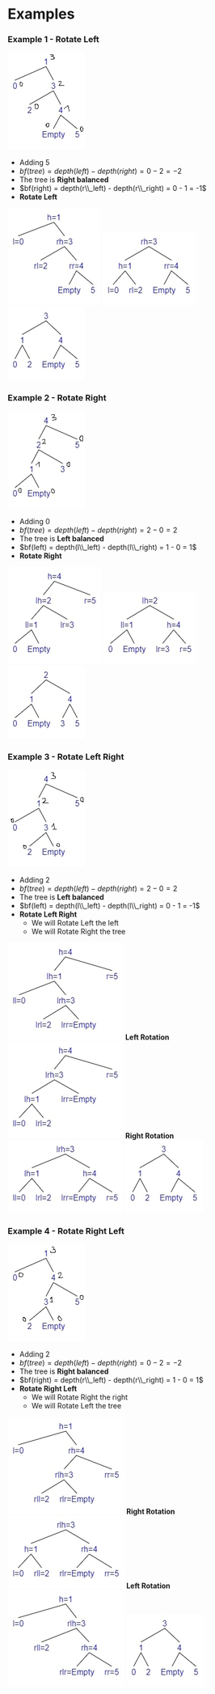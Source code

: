 # Examples

### Example 1 - Rotate Left

<div class="row justify-content-center mx-0"><div class="col-4">

[comment]: <> (["1" ["0"] ["3" ["2"] ["4" [Empty] ["5"]]]])

![AVL example 1 - Rotate left](_images/example/ex1_1.jpg)
</div><div class="col-6">

* Adding 5
* $bf(tree) = depth(left) - depth(right) = 0 - 2 = -2$
* The tree is **Right balanced**
* $bf(right) = depth(r\\_left) - depth(r\\_right) = 0 - 1 = -1$
* **Rotate Left**
</div></div>

[comment]: <> (["h=1" ["l=0"] ["rh=3" ["rl=2"] ["rr=4" [Empty] ["5"]]]])
[comment]: <> (["rh=3" ["h=1" ["l=0"] ["rl=2"]] ["rr=4" [Empty] ["5"]]])
[comment]: <> (["3" ["1" ["0"] ["2"]] ["4" [Empty] ["5"]]])

![AVL example 1 - Rotate left - init](_images/example/ex1_2.jpg)
![AVL example 1 - Rotate left - do](_images/example/ex1_3.jpg)
![AVL example 1 - Rotate left - clean](_images/example/ex1_4.jpg)

### Example 2 - Rotate Right

<div class="row justify-content-center mx-0"><div class="col-4">

[comment]: <> (["4" ["2" ["1" ["0"] [Empty]] ["3"]] ["5"]])

![AVL example 2 - Rotate right](_images/example/ex2_1.jpg)
</div><div class="col-6">

* Adding 0
* $bf(tree) = depth(left) - depth(right) = 2 - 0 = 2$
* The tree is **Left balanced**
* $bf(left) = depth(l\\_left) - depth(l\\_right) = 1 - 0 = 1$
* **Rotate Right**
</div></div>

[comment]: <> (["h=4" ["lh=2" ["ll=1" ["0"] [Empty]] ["lr=3"]] ["r=5"]])
[comment]: <> (["lh=2" ["ll=1" ["0"] ["Empty"]] ["h=4" ["lr=3"] ["r=5"]]])
[comment]: <> (["2" ["1" ["0"] ["Empty"]] ["4" ["3"] ["5"]]])

![AVL example 2 - Rotate right - init](_images/example/ex2_2.jpg)
![AVL example 2 - Rotate right - do](_images/example/ex2_3.jpg)
![AVL example 2 - Rotate right - clean](_images/example/ex2_4.jpg)

### Example 3 - Rotate Left Right

<div class="row justify-content-center mx-0"><div class="col-4">

[comment]: <> (["4" ["1" ["0"] ["3" ["2"] ["Empty"]]] ["5"]])

![AVL example 3 - Rotate Left Right](_images/example/ex3_1.jpg)
</div><div class="col-6">

* Adding 2
* $bf(tree) = depth(left) - depth(right) = 2 - 0 = 2$
* The tree is **Left balanced**
* $bf(left) = depth(l\\_left) - depth(l\\_right) = 0 - 1 = -1$
* **Rotate Left Right**
  * We will Rotate Left the left
  * We will Rotate Right the tree
</div></div>

[comment]: <> (["h=4" ["lh=1" ["ll=0"] ["lrh=3" ["lrl=2"] ["lrr=Empty"]]] ["r=5"]])
[comment]: <> (["h=4" ["lrh=3" ["lh=1" ["ll=0"] ["lrl=2"]] ["lrr=Empty"]] ["r=5"]])
[comment]: <> (["lrh=3" ["lh=1" ["ll=0"] ["lrl=2"]] ["h=4" ["lrr=Empty"] ["r=5"]]])
[comment]: <> (["3" ["1" ["0"] ["2"]] ["4" ["Empty"] ["5"]]])

![AVL example 3 - Rotate Left Right - Begin](_images/example/ex3_2.jpg)
**Left Rotation**
![AVL example 3 - Rotate Left Right - Left Rotation](_images/example/ex3_3.jpg)
**Right Rotation**
![AVL example 3 - Rotate Left Right - Right Rotation](_images/example/ex3_4.jpg)
![AVL example 3 - Rotate Left Right - Done](_images/example/ex3_5.jpg)

### Example 4 - Rotate Right Left

<div class="row justify-content-center mx-0"><div class="col-4">

[comment]: <> (["1" ["0"] ["4" ["3" ["2"] ["Empty"]] ["5"] ]])

![AVL example 4 - Rotate Right Left](_images/example/ex4_1.jpg)
</div><div class="col-6">

* Adding 2
* $bf(tree) = depth(left) - depth(right) = 0 - 2 = -2$
* The tree is **Right balanced**
* $bf(right) = depth(r\\_left) - depth(r\\_right) = 1 - 0 = 1$
* **Rotate Right Left**
  * We will Rotate Right the right
  * We will Rotate Left the tree
</div></div>

[comment]: <> (["h=1" ["l=0"] ["rh=4" ["rlh=3" ["rll=2"] ["rlr=Empty"]] ["rr=5"] ]])
[comment]: <> (["h=1" ["l=0"] ["rlh=3" ["rll=2"] ["rh=4" ["rlr=Empty"] ["rr=5"]]]])
[comment]: <> (["rlh=3" ["h=1" ["l=0"] ["rll=2"]] ["rh=4"["rlr=Empty"] ["rr=5"]]])
[comment]: <> (["3" ["1" ["0"] ["2"]] ["4"["Empty"] ["5"]]])

![AVL example 4 - Rotate Right Left - Begin](_images/example/ex4_2.jpg)
**Right Rotation**
![AVL example 4 - Rotate Right Left - Right Rotation](_images/example/ex4_4.jpg)
**Left Rotation**
![AVL example 4 - Rotate Right Left - Left Rotation](_images/example/ex4_3.jpg)
![AVL example 4 - Rotate Right Left - Done](_images/example/ex4_5.jpg)